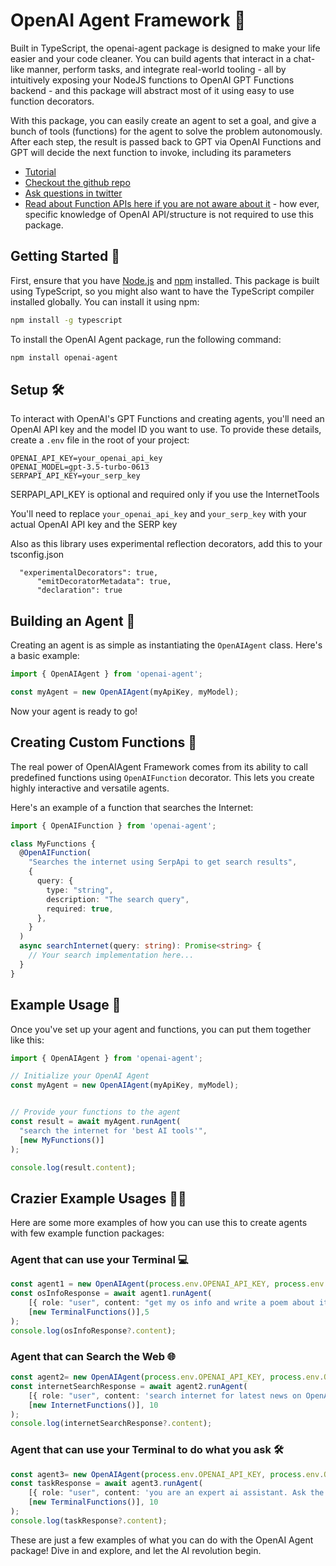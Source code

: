 
# OpenAI Agent Framework 🤖

Built in TypeScript, the openai-agent package is designed to make your life easier and your code cleaner. You can build agents that interact in a chat-like manner, perform tasks, and integrate real-world tooling - all by intuitively exposing your NodeJS functions to OpenAI GPT Functions backend - and this package will abstract most of it using easy to use function decorators. 

With this package, you can easily create an agent to set a goal, and give a bunch of tools (functions) for the agent to solve the problem autonomously. After each step, the result is passed back to GPT via OpenAI Functions and GPT will decide the next function to invoke, including its parameters 

- [Tutorial](https://dev.to/etherlegend/create-ai-agents-and-tools-using-gpt-in-nodejs-4jfe)
- [Checkout the github repo](https://github.com/etherlegend/openai-agent)
- [Ask questions in twitter](https://twitter.com/etherlegend)
- [Read about Function APIs here if you are not aware about it](https://openai.com/blog/function-calling-and-other-api-updates?ref=upstract.com) - how ever, specific knowledge of OpenAI API/structure is not required to use this package.



## Getting Started 🚀

First, ensure that you have [Node.js](https://nodejs.org/) and [npm](https://www.npmjs.com/) installed. This package is built using TypeScript, so you might also want to have the TypeScript compiler installed globally. You can install it using npm:

```bash
npm install -g typescript
```

To install the OpenAI Agent package, run the following command:

```bash
npm install openai-agent
```


## Setup 🛠️

To interact with OpenAI's GPT Functions and creating agents, you'll need an OpenAI API key and the model ID you want to use. To provide these details, create a `.env` file in the root of your project:

```
OPENAI_API_KEY=your_openai_api_key
OPENAI_MODEL=gpt-3.5-turbo-0613
SERPAPI_API_KEY=your_serp_key 
```

SERPAPI_API_KEY is optional and required only if you use the InternetTools

You'll need to replace `your_openai_api_key` and `your_serp_key` with your actual OpenAI API key and the SERP key

Also as this library uses experimental reflection decorators, add this to your tsconfig.json

```
  "experimentalDecorators": true,
	  "emitDecoratorMetadata": true,
	  "declaration": true
```

## Building an Agent 🤖

Creating an agent is as simple as instantiating the `OpenAIAgent` class. Here's a basic example:

```ts
import { OpenAIAgent } from 'openai-agent';

const myAgent = new OpenAIAgent(myApiKey, myModel);
```

Now your agent is ready to go!



## Creating Custom Functions 🔧

The real power of OpenAIAgent Framework comes from its ability to call predefined functions using `OpenAIFunction` decorator. This lets you create highly interactive and versatile agents.

Here's an example of a function that searches the Internet:

```ts
import { OpenAIFunction } from 'openai-agent';

class MyFunctions {
  @OpenAIFunction(
    "Searches the internet using SerpApi to get search results",
    {
      query: {
        type: "string",
        description: "The search query",
        required: true,
      },
    }
  )
  async searchInternet(query: string): Promise<string> {
    // Your search implementation here...
  }
}
```



## Example Usage 📝

Once you've set up your agent and functions, you can put them together like this:

```ts
import { OpenAIAgent } from 'openai-agent';

// Initialize your OpenAI Agent
const myAgent = new OpenAIAgent(myApiKey, myModel);


// Provide your functions to the agent
const result = await myAgent.runAgent(
  "search the internet for 'best AI tools'",
  [new MyFunctions()]
);

console.log(result.content);
```


## Crazier Example Usages 👩‍💻

Here are some more examples of how you can use this to create agents with few example function packages:

### Agent that can use your Terminal 💻

```typescript
const agent1 = new OpenAIAgent(process.env.OPENAI_API_KEY, process.env.OPENAI_MODEL);
const osInfoResponse = await agent1.runAgent(
    [{ role: "user", content: "get my os info and write a poem about it" }],  
    [new TerminalFunctions()],5
);
console.log(osInfoResponse?.content);
```

### Agent that can Search the Web 🌐

```typescript
const agent2= new OpenAIAgent(process.env.OPENAI_API_KEY, process.env.OPENAI_MODEL);
const internetSearchResponse = await agent2.runAgent(
    [{ role: "user", content: 'search internet for latest news on OpenAI functions and get me the titles & links to top 5 articles' }],  
    [new InternetFunctions()], 10
);
console.log(internetSearchResponse?.content);
```

### Agent that can use your Terminal to do what you ask 🛠

```typescript
const agent3= new OpenAIAgent(process.env.OPENAI_API_KEY, process.env.OPENAI_MODEL);
const taskResponse = await agent3.runAgent(
    [{ role: "user", content: 'you are an expert ai assistant. Ask the user to give you inputs and do what she/he asks for, and do this in a loop, till he types exit' }],  
    [new TerminalFunctions()], 10
);
console.log(taskResponse?.content);
```

These are just a few examples of what you can do with the OpenAI Agent package! Dive in and explore, and let the AI revolution begin.


